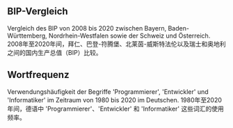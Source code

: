 ## BIP-Vergleich
Vergleich des BIP von 2008 bis 2020 zwischen Bayern, Baden-Württemberg, Nordrhein-Westfalen sowie der Schweiz und Österreich.
2008年至2020年间，拜仁、巴登-符腾堡、北莱茵-威斯特法伦以及瑞士和奥地利之间的国内生产总值（BIP）比较。
<EchartOne></EchartOne>

## Wortfrequenz
Verwendungshäufigkeit der Begriffe 'Programmierer', 'Entwickler' und 'Informatiker' im Zeitraum von 1980 bis 2020 im Deutschen.
1980年至2020年间，德语中 'Programmierer'、'Entwickler' 和 'Informatiker' 这些词汇的使用频率。
<EchartTwo></EchartTwo>

<!-- <template>
<EchartOne></EchartOne>
<EchartTwo></EchartTwo>
</template> -->
<script setup>
    import * as echarts from 'echarts'
    import EchartOne from '/page/Echart/EchartOne.vue'
    import EchartTwo from '/page/Echart/EchartTwo.vue'
</script>